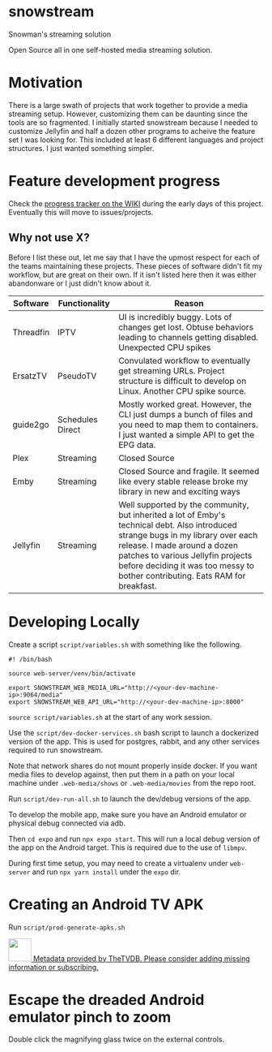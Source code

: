 # snowstream

Snowman's streaming solution

Open Source all in one self-hosted media streaming solution.

# Motivation

There is a large swath of projects that work together to provide a media streaming setup. However, customizing them can be daunting since the tools are so fragmented. I initially started snowstream because I needed to customize Jellyfin and half a dozen other programs to acheive the feature set I was looking for. This included at least 6 different languages and project structures. I just wanted something simpler.

# Feature development progress

Check the [progress tracker on the WIKI](https://github.com/XBigTK13X/snowstream/wiki/Feature-Progress-Tracker) during the early days of this project. Eventually this will move to issues/projects.

## Why not use X?

Before I list these out, let me say that I have the upmost respect for each of the teams maintaining these projects. These pieces of software didn't fit my workflow, but are great on their own. If it isn't listed here then it was either abandonware or I just didn't know about it.

| Software  | Functionality    | Reason                                                                                                                                                                                                                                                                                   |
| --------- | ---------------- | ---------------------------------------------------------------------------------------------------------------------------------------------------------------------------------------------------------------------------------------------------------------------------------------- |
| Threadfin | IPTV             | UI is incredibly buggy. Lots of changes get lost. Obtuse behaviors leading to channels getting disabled. Unexpected CPU spikes                                                                                                                                                           |
| ErsatzTV  | PseudoTV         | Convulated workflow to eventually get streaming URLs. Project structure is difficult to develop on Linux. Another CPU spike source.                                                                                                                                                      |
| guide2go  | Schedules Direct | Mostly worked great. However, the CLI just dumps a bunch of files and you need to map them to containers. I just wanted a simple API to get the EPG data.                                                                                                                                |
| Plex      | Streaming        | Closed Source                                                                                                                                                                                                                                                                            |
| Emby      | Streaming        | Closed Source and fragile. It seemed like every stable release broke my library in new and exciting ways                                                                                                                                                                                 |
| Jellyfin  | Streaming        | Well supported by the community, but inherited a lot of Emby's technical debt. Also introduced strange bugs in my library over each release. I made around a dozen patches to various Jellyfin projects before deciding it was too messy to bother contributing. Eats RAM for breakfast. |

# Developing Locally

Create a script `script/variables.sh` with something like the following.

```
#! /bin/bash

source web-server/venv/bin/activate

export SNOWSTREAM_WEB_MEDIA_URL="http://<your-dev-machine-ip>:9064/media"
export SNOWSTREAM_WEB_API_URL="http://<your-dev-machine-ip>:8000"

```

`source script/variables.sh` at the start of any work session.

Use the `script/dev-docker-services.sh` bash script to launch a dockerized version of the app. This is used for postgres, rabbit, and any other services required to run snowstream.

Note that network shares do not mount properly inside docker. If you want media files to develop against, then put them in a path on your local machine under `.web-media/shows` or `.web-media/movies` from the repo root.

Run `script/dev-run-all.sh` to launch the dev/debug versions of the app.

To develop the mobile app, make sure you have an Android emulator or physical debug connected via adb.

Then `cd expo` and run `npx expo start`. This will run a local debug version of the app on the Android target. This is required due to the use of `libmpv`.

During first time setup, you may need to create a virtualenv under `web-server` and run `npx yarn install` under the `expo` dir.

# Creating an Android TV APK

Run `script/prod-generate-apks.sh`


<a class="thetvdbattribution" style="" href="https://thetvdb.com/subscribe">
    <img src="/images/attribution/logo1.png" height="45">
    Metadata provided by TheTVDB. Please consider adding missing information or subscribing.
</a>

# Escape the dreaded Android emulator pinch to zoom

Double click the magnifying glass twice on the external controls.